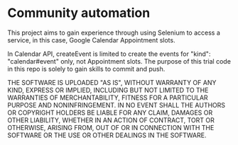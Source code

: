 # Community automation

This project aims to gain experience through using Selenium to access a service, in this case, Google Calendar Appointment slots.

In Calendar API, createEvent is limited to create the events for "kind": "calendar#event" only, not Appointment slots. The purpose of this trial code in this repo is solely to gain skills to commit and push.

THE SOFTWARE IS UPLOADED "AS IS", WITHOUT WARRANTY OF ANY KIND, EXPRESS OR
IMPLIED, INCLUDING BUT NOT LIMITED TO THE WARRANTIES OF MERCHANTABILITY,
FITNESS FOR A PARTICULAR PURPOSE AND NONINFRINGEMENT. IN NO EVENT SHALL THE
AUTHORS OR COPYRIGHT HOLDERS BE LIABLE FOR ANY CLAIM, DAMAGES OR OTHER
LIABILITY, WHETHER IN AN ACTION OF CONTRACT, TORT OR OTHERWISE, ARISING FROM,
OUT OF OR IN CONNECTION WITH THE SOFTWARE OR THE USE OR OTHER DEALINGS IN THE
SOFTWARE.

